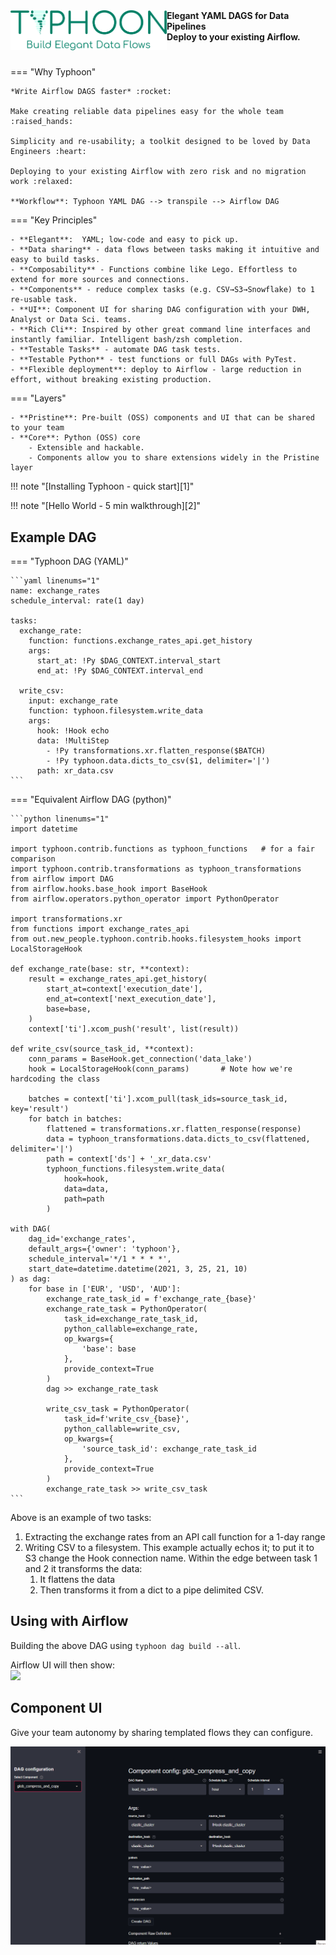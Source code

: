 <div class="header_sidebyside"><img src="img/typhoon_logo_large_tagline.png" width="250px" align="left"></div>

<div class="header_sidebyside"><b>Elegant YAML DAGS for Data Pipelines</br>Deploy to your existing Airflow.</b></div>

# 

=== "Why Typhoon"

    *Write Airflow DAGS faster* :rocket:

    Make creating reliable data pipelines easy for the whole team :raised_hands:

    Simplicity and re-usability; a toolkit designed to be loved by Data Engineers :heart:

    Deploying to your existing Airflow with zero risk and no migration work :relaxed:

    **Workflow**: Typhoon YAML DAG --> transpile --> Airflow DAG 


=== "Key Principles"

    - **Elegant**:  YAML; low-code and easy to pick up.
    - **Data sharing** - data flows between tasks making it intuitive and easy to build tasks.
    - **Composability** - Functions combine like Lego. Effortless to extend for more sources and connections.
    - **Components** - reduce complex tasks (e.g. CSV→S3→Snowflake) to 1 re-usable task.
    - **UI**: Component UI for sharing DAG configuration with your DWH, Analyst or Data Sci. teams.
    - **Rich Cli**: Inspired by other great command line interfaces and instantly familiar. Intelligent bash/zsh completion.
    - **Testable Tasks** - automate DAG task tests.
    - **Testable Python** - test functions or full DAGs with PyTest.
    - **Flexible deployment**: deploy to Airflow - large reduction in effort, without breaking existing production.

=== "Layers" 

    - **Pristine**: Pre-built (OSS) components and UI that can be shared to your team    
    - **Core**: Python (OSS) core 
        - Extensible and hackable. 
        - Components allow you to share extensions widely in the Pristine layer


!!! note "[Installing Typhoon - quick start][1]"

!!! note "[Hello World - 5 min walkthrough][2]"


## Example DAG

=== "Typhoon DAG (YAML)"

    ```yaml linenums="1"
    name: exchange_rates
    schedule_interval: rate(1 day)
    
    tasks:
      exchange_rate:
        function: functions.exchange_rates_api.get_history
        args:
          start_at: !Py $DAG_CONTEXT.interval_start
          end_at: !Py $DAG_CONTEXT.interval_end
    
      write_csv:
        input: exchange_rate
        function: typhoon.filesystem.write_data
        args:
          hook: !Hook echo
          data: !MultiStep
            - !Py transformations.xr.flatten_response($BATCH)
            - !Py typhoon.data.dicts_to_csv($1, delimiter='|')
          path: xr_data.csv
    ```

=== "Equivalent Airflow DAG (python)"

    ```python linenums="1"
    import datetime
    
    import typhoon.contrib.functions as typhoon_functions   # for a fair comparison
    import typhoon.contrib.transformations as typhoon_transformations
    from airflow import DAG
    from airflow.hooks.base_hook import BaseHook
    from airflow.operators.python_operator import PythonOperator
    
    import transformations.xr
    from functions import exchange_rates_api
    from out.new_people.typhoon.contrib.hooks.filesystem_hooks import LocalStorageHook
    
    def exchange_rate(base: str, **context):
        result = exchange_rates_api.get_history(
            start_at=context['execution_date'],
            end_at=context['next_execution_date'],
            base=base,
        )
        context['ti'].xcom_push('result', list(result))
    
    def write_csv(source_task_id, **context):
        conn_params = BaseHook.get_connection('data_lake')
        hook = LocalStorageHook(conn_params)       # Note how we're hardcoding the class
        
        batches = context['ti'].xcom_pull(task_ids=source_task_id, key='result')
        for batch in batches:
            flattened = transformations.xr.flatten_response(response)
            data = typhoon_transformations.data.dicts_to_csv(flattened, delimiter='|')
            path = context['ds'] + '_xr_data.csv'
            typhoon_functions.filesystem.write_data(
                hook=hook,
                data=data,
                path=path
            )
    
    with DAG(
        dag_id='exchange_rates',
        default_args={'owner': 'typhoon'},
        schedule_interval='*/1 * * * *',
        start_date=datetime.datetime(2021, 3, 25, 21, 10)
    ) as dag:
        for base in ['EUR', 'USD', 'AUD']:
            exchange_rate_task_id = f'exchange_rate_{base}'
            exchange_rate_task = PythonOperator(
                task_id=exchange_rate_task_id,
                python_callable=exchange_rate,
                op_kwargs={
                    'base': base
                },
                provide_context=True
            )
            dag >> exchange_rate_task
    
            write_csv_task = PythonOperator(
                task_id=f'write_csv_{base}',
                python_callable=write_csv,
                op_kwargs={
                    'source_task_id': exchange_rate_task_id
                },
                provide_context=True
            )
            exchange_rate_task >> write_csv_task
    ```

Above is an example of two tasks:

1. Extracting the exchange rates from an API call function for a 1-day range
2. Writing CSV to a filesystem. This example actually echos it;  to put it to S3 change the Hook connection name. Within the edge between task 1 and 2 it transforms the data:
    1. It flattens the data 
    2. Then transforms it from a dict to a pipe delimited CSV.
    
## Using with Airflow

Building the above DAG using `typhoon dag build --all`. 

Airflow UI will then show:  
<img src="https://user-images.githubusercontent.com/2353804/112546625-f1cad480-8db9-11eb-8dfb-11e2c8d18a48.jpeg" width="300">

## Component UI

Give your team autonomy by sharing templated flows they can configure.

![Component UI](img/component_ui.gif)
